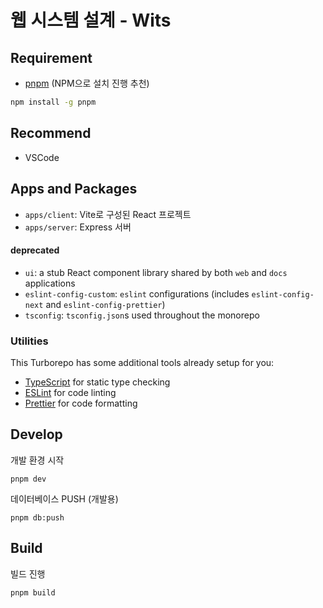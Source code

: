 # 웹 시스템 설계 - Wits

## Requirement

- [pnpm](https://pnpm.io/ko/installation) (NPM으로 설치 진행 추천)

```sh
npm install -g pnpm
```

## Recommend

- VSCode

## Apps and Packages

- `apps/client`: Vite로 구성된 React 프로젝트
- `apps/server`: Express 서버

#### deprecated

- `ui`: a stub React component library shared by both `web` and `docs` applications
- `eslint-config-custom`: `eslint` configurations (includes `eslint-config-next` and `eslint-config-prettier`)
- `tsconfig`: `tsconfig.json`s used throughout the monorepo

### Utilities

This Turborepo has some additional tools already setup for you:

- [TypeScript](https://www.typescriptlang.org/) for static type checking
- [ESLint](https://eslint.org/) for code linting
- [Prettier](https://prettier.io) for code formatting

## Develop

개발 환경 시작

```
pnpm dev
```

데이터베이스 PUSH (개발용)

```
pnpm db:push
```

## Build

빌드 진행

```
pnpm build
```

